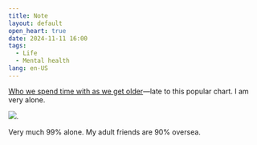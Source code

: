 ```yaml
---
title: Note
layout: default
open_heart: true
date: 2024-11-11 16:00
tags: 
  - Life
  - Mental health
lang: en-US
---
```


[Who we spend time with as we get older](https://flowingdata.com/2022/04/22/changing-who-we-spend-time-with-as-we-get-older/)—late to this popular chart. I am very alone.

![](https://photos.muan.dev/cdn-cgi/imagedelivery/-wp_VgtWlgmh1JURQ8t1mg/f76244b0-8d43-4b7b-e8e4-ddee18c7ef00/public).

Very much 99% alone. My adult friends are 90% oversea.
